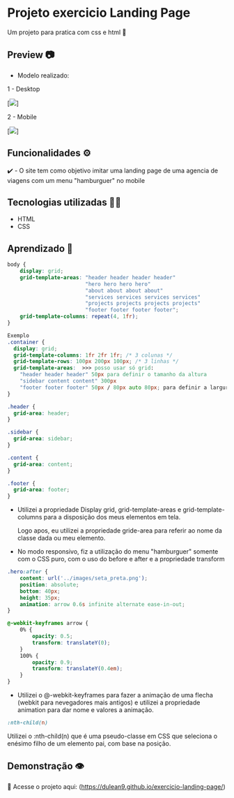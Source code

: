 # Projeto exercicio Landing Page
Um projeto para pratica com css e html 🚀

## Preview 📷

- Modelo realizado:

1 - Desktop

[<img src="./src/images/Animação-desktop.gif">]

2 - Mobile

[<img src="./src/images/Animação-mobile.gif">]

## Funcionalidades ⚙️
✔️ - O site tem como objetivo imitar uma landing page de uma agencia de viagens com um menu "hamburguer" no mobile

## Tecnologias utilizadas 👨‍💻
- HTML
- CSS

## Aprendizado 📖
```css 
body {
    display: grid;
    grid-template-areas: "header header header header"
                         "hero hero hero hero"
                         "about about about about"
                         "services services services services"
                         "projects projects projects projects"
                         "footer footer footer footer";
    grid-template-columns: repeat(4, 1fr);
}
```
```css
Exemplo
.container {
  display: grid;
  grid-template-columns: 1fr 2fr 1fr; /* 3 colunas */
  grid-template-rows: 100px 200px 100px; /* 3 linhas */
  grid-template-areas:  >>> posso usar só grid:
    "header header header" 50px para definir o tamanho da altura
    "sidebar content content" 300px
    "footer footer footer" 50px / 80px auto 80px; para definir a largura
}

.header {
  grid-area: header;
}

.sidebar {
  grid-area: sidebar;
}

.content {
  grid-area: content;
}

.footer {
  grid-area: footer;
}


```
- Utilizei a propriedade Display grid, grid-template-areas e grid-template-columns para a disposição dos meus elementos em tela.

  Logo apos, eu utilizei a propriedade gride-area para referir ao nome da classe dada ou meu elemento. 

- No modo responsivo, fiz a utilização do menu "hamburguer" somente com o CSS puro, com o uso do before e after e a propriedade transform

```css
.hero:after {
    content: url('../images/seta_preta.png');
    position: absolute;
    bottom: 40px;
    height: 35px;
    animation: arrow 0.6s infinite alternate ease-in-out;
}

@-webkit-keyframes arrow {
    0% {
        opacity: 0.5;
        transform: translateY(0);
    }
    100% {
        opacity: 0.9;
        transform: translateY(0.4em);
    }
}
```
- Utilizei o @-webkit-keyframes para fazer a animação de uma flecha (webkit para nevegadores mais antigos) e utilizei a propriedade animation para dar nome e valores a animação.

```css
:nth-child(n)
```
Utilizei o :nth-child(n) que é uma pseudo-classe em CSS que seleciona o enésimo filho de um elemento pai, com base na posição.

## Demonstração 👁️
🔗 Acesse o projeto aqui: (https://dulean9.github.io/exercicio-landing-page/)